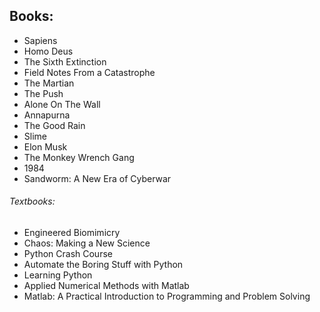 ## Books:
- Sapiens
- Homo Deus
- The Sixth Extinction
- Field Notes From a Catastrophe
- The Martian
- The Push
- Alone On The Wall
- Annapurna
- The Good Rain
- Slime
- Elon Musk
- The Monkey Wrench Gang
- 1984
- Sandworm: A New Era of Cyberwar

###### Textbooks:
- Engineered Biomimicry
- Chaos: Making a New Science
- Python Crash Course
- Automate the Boring Stuff with Python
- Learning Python
- Applied Numerical Methods with Matlab
- Matlab: A Practical Introduction to Programming and Problem Solving
